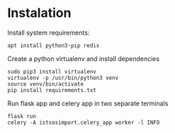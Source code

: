 # Instalation

Install system requirements:

    apt install python3-pip redis

Create a python virtualenv and install dependencies

    sudo pip3 install virtualenv
    virtualenv -p /usr/bin/python3 venv
    source venv/bin/activate
    pip install requirements.txt

Run flask app and celery app in two separate terminals

    flask run
    celery -A istsosimport.celery_app worker -l INFO
